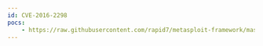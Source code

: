 ```yaml
---
id: CVE-2016-2298
pocs:
    - https://raw.githubusercontent.com/rapid7/metasploit-framework/master/modules/auxiliary/scanner/http/meteocontrol_weblog_extractadmin.rb
---
```

